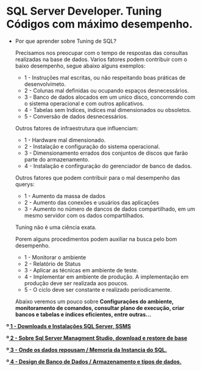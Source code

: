 # SQL Server Developer. Tuning Códigos com máximo desempenho.

- Por que aprender sobre Tuning de SQL?

  Precisamos nos preocupar com o tempo de respostas das consultas realizadas na base de dados.
  Varios fatores podem contribuir com o baixo desempenho, segue abaixo alguns exemplos:

  - 1 - Instruções mal escritas, ou não respeitando boas práticas de desenvolvimeto.
  - 2 - Colunas mal definidas ou ocupando espaços desnecessários.
  - 3 - Banco de dados alocados em um unico disco, concorrendo com o sistema operacional e com outros aplicativos.
  - 4 - Tabelas sem Indices, indices mal dimensionados ou obsoletos.
  - 5 - Conversão de dados desnecessários.

  Outros fatores de infraestrutura que influenciam:

  - 1 - Hardware mal dimensionado.
  - 2 - Instalação e configuração do sistema operacional.
  - 3 - Dimensionamento errados dos conjuntos de discos que farão parte do armazenamento.
  - 4 - Instalação e confirguração do gerenciador de banco de dados.
 
   Outros fatores que podem contribuir para o mal desempenho das querys:

   - 1 - Aumento da massa de dados
   - 2 - Aumento das conexões e usuários das aplicações
   - 3 - Aumento no número de dancos de dados compartilhado, em um mesmo servidor com os dados compartilhados.

  Tuning não é uma ciência exata.

  Porem alguns procedimentos podem auxiliar na busca pelo bom desempenho.

   - 1 - Monitorar o ambiente
   - 2 - Relatório de Status
   - 3 - Aplicar as técnicas em ambiente de teste.
   - 4 - Implementar em ambiente de produção. A implementação em produção deve ser realizada aos poucos.
   - 5 - O ciclo deve ser constante e realizado periodicamente.
 
  Abaixo veremos um pouco sobre <b>Configurações do ambiente, monitoramento de comandos, consultar plano de execução, criar bancos e tabelas e índices eficientes, entre outras...
  
<div> 
<p>º<a href="https://github.com/JosiTubaroski/Preparando_Ambiente/blob/main/README.md">  1 - Downloads e Instalações SQL Server, SSMS</a></p>
</div> 

<div> 
<p>º<a href="https://github.com/JosiTubaroski/SQL_Server_Manag_Studio"> 2 - Sobre Sql Server Managment Studio, download e restore de base</a></p>
</div> 

<div> 
<p>º<a href="https://github.com/JosiTubaroski/-Onde_dados_repousam.-"> 3 - Onde os dados repousam / Memoria da Instancia do SQL.</a></p>
</div> 

<div> 
<p>º<a href="https://github.com/JosiTubaroski/Design-de-Banco-de-Dados"> 4 - Design de Banco de Dados / Armazenamento e tipos de dados.</a></p>
</div> 





  



  
